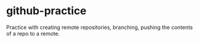 # github-practice
Practice with creating remote repositories, branching, pushing the contents of a repo to a remote.
